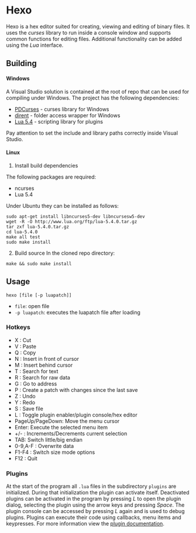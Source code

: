 # Hexo
Hexo is a hex editor suited for creating, viewing and editing of binary files. It uses the *curses* library to run inside a console window and supports common functions for editing files. Additional functionality can be added using the *Lua* interface.

## Building

#### Windows

A Visual Studio solution is contained at the root of repo that can be used for compiling under Windows. The project has the following dependencies:

* [PDCurses](https://pdcurses.org) - curses library for Windows
* [dirent](https://github.com/tronkko/dirent) - folder access wrapper for Windows
* [Lua 5.4](http://www.lua.org) - scripting library for plugins

Pay attention to set the include and library paths correctly inside Visual Studio.

#### Linux

1. Install build dependencies

The following packages are required:
* ncurses
* Lua 5.4

Under Ubuntu they can be installed as follows:

```
sudo apt-get install libncurses5-dev libncursesw5-dev
wget -R -O http://www.lua.org/ftp/lua-5.4.0.tar.gz
tar zxf lua-5.4.0.tar.gz
cd lua-5.4.0
make all test
sudo make install
```

2. Build source
In the cloned repo directory:

```
make && sudo make install
```

## Usage

```
hexo [file [-p luapatch]]
```

* `file`:     open file
* `-p luapatch`: executes the luapatch file after loading

### Hotkeys
* X : Cut
* V : Paste
* Q : Copy
* N : Insert in front of cursor
* M : Insert behind cursor
* T : Search for text
* R : Search for raw data
* G : Go to address
* P : Create a patch with changes since the last save
* Z : Undo
* Y : Redo
* S : Save file
* L : Toggle plugin enabler/plugin console/hex editor
* PageUp/PageDown: Move the menu cursor
* Enter: Execute the selected menu item
* +/- : Increments/Decrements current selection
* TAB: Switch little/big endian
* 0-9,A-F : Overwrite data
* F1-F4 : Switch size mode options
* F12 : Quit

### Plugins
At the start of the program all `.lua` files in the subdirectory `plugins` are initialized. During that initialization the plugin can activate itself. Deactivated plugins can be activated in the program by pressing *L* to open the plugin dialog, selecting the plugin using the arrow keys and pressing *Space*. The plugin console can be accessed by pressing *L* again and is used to debug plugins. Plugins can execute their code using callbacks, menu items and keypresses. For more information view the [plugin documentation](plugins.md).
